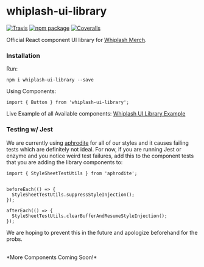 # whiplash-ui-library

[![Travis][build-badge]][build]
[![npm package][npm-badge]][npm]
[![Coveralls][coveralls-badge]][coveralls]

Official React component UI library for [Whiplash Merch](https://www.whiplashmerch.com/).

[build-badge]: https://travis-ci.com/whiplashmerch/whiplash-ui-library.svg?token=7sqecPgxJNHKkKxQk6v2&branch=master
[build]: https://travis-ci.org/whiplashmerch/whiplash-ui-library

[npm-badge]: https://img.shields.io/npm/v/npm-package.png?style=flat-square
[npm]: https://www.npmjs.org/package/npm-package

[coveralls-badge]: https://img.shields.io/coveralls/whiplashmerch/whiplash-ui-library/master.png?style=flat-square
[coveralls]: https://coveralls.io/github/whiplashmerch/whiplash-ui-library


### Installation
Run:
```
npm i whiplash-ui-library --save
```

Using Components:
```
import { Button } from 'whiplash-ui-library';
```

Live Example of all Available components:
[Whiplash UI Library Example](https://whiplashmerch.github.io/whiplash-ui-library/)

### Testing w/ Jest
We are currently using [aphrodite]() for all of our styles and it causes failing
tests which are definitely not ideal. For now, if you are running Jest or enzyme
and you notice weird test failures, add this to the component tests that you are
adding the library components to:

```
import { StyleSheetTestUtils } from 'aphrodite';


beforeEach(() => {
  StyleSheetTestUtils.suppressStyleInjection();
});

afterEach(() => {
  StyleSheetTestUtils.clearBufferAndResumeStyleInjection();
});
```

We are hoping to prevent this in the future and apologize beforehand for the probs.

<br />
*More Components Coming Soon!*
